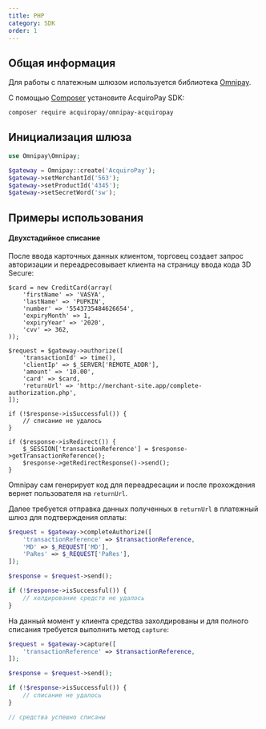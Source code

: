```yaml
---
title: PHP
category: SDK
order: 1
---
```


## Общая информация

Для работы с платежным шлюзом используется библиотека [Omnipay](http://omnipay.thephpleague.com/).

С помощью [Composer](http://getcomposer.org) установите AcquiroPay SDK:

```bash
composer require acquiropay/omnipay-acquiropay
```

## Инициализация шлюза

```php
use Omnipay\Omnipay;

$gateway = Omnipay::create('AcquiroPay');
$gateway->setMerchantId('563');
$gateway->setProductId('4345');
$gateway->setSecretWord('sw');
```

## Примеры использования

#### Двухстадийное списание

После ввода карточных данных клиентом, торговец создает запрос авторизации и переадресовывает клиента на страницу ввода кода 3D Secure:

```
$card = new CreditCard(array(
    'firstName' => 'VASYA',
    'lastName' => 'PUPKIN',
    'number' => '5543735484626654',
    'expiryMonth' => 1,
    'expiryYear' => '2020',
    'cvv' => 362,
));

$request = $gateway->authorize([
    'transactionId' => time(),
    'clientIp' => $_SERVER['REMOTE_ADDR'],
    'amount' => '10.00',
    'card' => $card,
    'returnUrl' => 'http://merchant-site.app/complete-authorization.php',
]);

if (!$response->isSuccessful()) {
    // списание не удалось
}

if ($response->isRedirect()) {
    $_SESSION['transactionReference'] = $response->getTransactionReference();
    $response->getRedirectResponse()->send();
}
``` 

Omnipay сам генерирует код для переадресации и после прохождения вернет пользователя на `returnUrl`.

Далее требуется отправка данных полученных в `returnUrl` в платежный шлюз для подтверждения оплаты:

```php
$request = $gateway->completeAuthorize([
    'transactionReference' => $transactionReference,
    'MD' => $_REQUEST['MD'],
    'PaRes' => $_REQUEST['PaRes'],
]);

$response = $request->send();

if (!$response->isSuccessful()) {
    // холдирование средств не удалось
}
```

На данный момент у клиента средства захолдированы и для полного списания требуется выполнить метод `capture`:

```php
$request = $gateway->capture([
    'transactionReference' => $transactionReference,
]);

$response = $request->send();

if (!$response->isSuccessful()) {
    // списание не удалось
}

// средства успешно списаны
```


